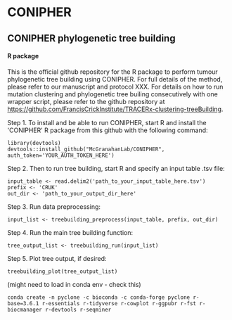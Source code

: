# CONIPHER

## CONIPHER phylogenetic tree building 
#### R package

This is the official github repository for the R package to perform tumour phylogenetic tree building using CONIPHER. For full details of the method, please refer to our manuscript and protocol XXX. For details on how to run mutation clustering and phylogenetic tree builing consecutively with one wrapper script, please refer to the github repository at https://github.com/FrancisCrickInstitute/TRACERx-clustering-treeBuilding. 


Step 1. To install and be able to run CONIPHER, start R and install the 'CONIPHER' R package from this github with the following command:

```
library(devtools)
devtools::install_github("McGranahanLab/CONIPHER", auth_token='YOUR_AUTH_TOKEN_HERE')
```

Step 2. Then to run tree building, start R and specify an input table .tsv file:
```
input_table <- read.delim2('path_to_your_input_table_here.tsv')
prefix <- 'CRUK'
out_dir <- 'path_to_your_output_dir_here'
```

Step 3. Run data preprocessing:
```
input_list <- treebuilding_preprocess(input_table, prefix, out_dir)
```

Step 4. Run the main tree building function:
```
tree_output_list <- treebuilding_run(input_list)
```

Step 5. Plot tree output, if desired:
```
treebuilding_plot(tree_output_list)
```



(might need to load in conda env - check this)
```
conda create -n pyclone -c bioconda -c conda-forge pyclone r-base=3.6.1 r-essentials r-tidyverse r-cowplot r-ggpubr r-fst r-biocmanager r-devtools r-seqminer
```
